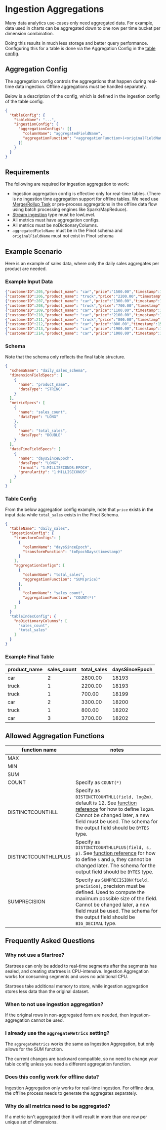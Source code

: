 # Ingestion Aggregations

Many data analytics use-cases only need aggregated data. For example, data used in charts can be aggregated down to one row per time bucket per dimension combination.

Doing this results in much less storage and better query performance. Configuring this for a table is done via the Aggregation Config in the [table config](../../configuration-reference/table.md).

## Aggregation Config

The aggregation config controls the aggregations that happen during real-time data ingestion. Offline aggregations must be handled separately.

Below is a description of the config, which is defined in the ingestion config of the table config.

```json
{
  "tableConfig": {
    "tableName": "...",
    "ingestionConfig": {
      "aggregationConfigs": [{
        "columnName": "aggregatedFieldName",
        "aggregationFunction": "<aggregationFunction>(<originalFieldName>)"
      }]
    }
  }
}
```

## Requirements

The following are required for ingestion aggregation to work:

* Ingestion aggregation config is effective only for real-time tables. (There is no ingestion time aggregation support for offline tables. We need use [Merge/Rollup Task](../../for-operators/operating-pinot/minion-merge-rollup-task.md) or pre-process aggregations in the offline data flow using batch processing engines like Spark/MapReduce).
* [Stream ingestion](../../basics/data-import/pinot-stream-ingestion/) type must be lowLevel.
* All metrics must have aggregation configs.
* All metrics must be noDictionaryColumns.
* `aggregatedFieldName` must be in the Pinot schema and `originalFieldName` must not exist in Pinot schema

## Example Scenario

Here is an example of sales data, where only the daily sales aggregates per product are needed.

### Example Input Data

```json
{"customerID":205,"product_name": "car","price":"1500.00","timestamp":1571900400000}
{"customerID":206,"product_name": "truck","price":"2200.00","timestamp":1571900400000}
{"customerID":207,"product_name": "car","price":"1300.00","timestamp":1571900400000}
{"customerID":208,"product_name": "truck","price":"700.00","timestamp":1572418800000}
{"customerID":209,"product_name": "car","price":"1100.00","timestamp":1572505200000}
{"customerID":210,"product_name": "car","price":"2100.00","timestamp":1572505200000}
{"customerID":211,"product_name": "truck","price":"800.00","timestamp":1572678000000}
{"customerID":212,"product_name": "car","price":"800.00","timestamp":1572678000000}
{"customerID":213,"product_name": "car","price":"1900.00","timestamp":1572678000000}
{"customerID":214,"product_name": "car","price":"1000.00","timestamp":1572678000000}
```

### Schema

Note that the schema only reflects the final table structure.

```json
{
  "schemaName": "daily_sales_schema",
  "dimensionFieldSpecs": [
    {
      "name": "product_name",
      "dataType": "STRING"
    }
  ],
  "metricSpecs": [
    {
      "name": "sales_count",
      "dataType": "LONG"
    },
    {
      "name": "total_sales",
      "dataType": "DOUBLE"
    }
  ],
  "dateTimeFieldSpecs": [
    {
      "name": "daysSinceEpoch",
      "dataType": "LONG",
      "format": "1:MILLISECONDS:EPOCH",
      "granularity": "1:MILLISECONDS"
    }
  ]
}
```

### Table Config

From the below aggregation config example, note that `price` exists in the input data while `total_sales` exists in the Pinot Schema.

```json
{
  "tableName": "daily_sales",
  "ingestionConfig": {
    "transformConfigs": [
      {
        "columnName": "daysSinceEpoch",
        "transformFunction": "toEpochDays(timestamp)"
      }
    ],
    "aggregationConfigs": [
      {
        "columnName": "total_sales",
        "aggregationFunction": "SUM(price)"
      },
      {
        "columnName": "sales_count", 
        "aggregationFunction": "COUNT(*)"
      }
    ]
  }
  "tableIndexConfig": {
    "noDictionaryColumns": [
      "sales_count",
      "total_sales"
    ]
  }
}
```

### Example Final Table

| product\_name | sales\_count | total\_sales | daysSinceEpoch |
| ------------- | ------------ | ------------ | -------------- |
| car           | 2            | 2800.00      | 18193          |
| truck         | 1            | 2200.00      | 18193          |
| truck         | 1            | 700.00       | 18199          |
| car           | 2            | 3300.00      | 18200          |
| truck         | 1            | 800.00       | 18202          |
| car           | 3            | 3700.00      | 18202          |

## Allowed Aggregation Functions

| function name        | notes                                                                                                                                                                                                                                                                                                            |
| -------------------- | ---------------------------------------------------------------------------------------------------------------------------------------------------------------------------------------------------------------------------------------------------------------------------------------------------------------- |
| MAX                  |                                                                                                                                                                                                                                                                                                                  |
| MIN                  |                                                                                                                                                                                                                                                                                                                  |
| SUM                  |                                                                                                                                                                                                                                                                                                                  |
| COUNT                | Specify as `COUNT(*)`                                                                                                                                                                                                                                                                                            |
| DISTINCTCOUNTHLL     | Specify as `DISTINCTCOUNTHLL(field, log2m)`, default is 12. See [function reference](../../configuration-reference/functions/distinctcounthll.md) for how to define `log2m`. Cannot be changed later, a new field must be used. The schema for the output field should be `BYTES` type.                          |
| DISTINCTCOUNTHLLPLUS | Specify as `DISTINCTCOUNTHLLPLUS(field, s, p)`. See [function reference](https://github.com/pinot-contrib/pinot-docs/blob/latest/configuration-reference/functions/distinctcounthllplus.md) for how to define `s` and `p`, they cannot be changed later. The schema for the output field should be `BYTES` type. |
| SUMPRECISION         | Specify as `SUMPRECISION(field, precision)`, precision must be defined. Used to compute the maximum possible size of the field. Cannot be changed later, a new field must be used. The schema for the output field should be `BIG_DECIMAL` type.                                                                 |

## Frequently Asked Questions

### Why not use a Startree?

Startrees can only be added to real-time segments after the segments has sealed, and creating startrees is CPU-intensive. Ingestion Aggregation works for consuming segments and uses no additional CPU.

Startrees take additional memory to store, while ingestion aggregation stores less data than the original dataset.

### When to not use ingestion aggregation?

If the original rows in non-aggregated form are needed, then ingestion-aggregation cannot be used.

### I already use the `aggregateMetrics` setting?

The `aggregateMetrics` works the same as Ingestion Aggregation, but only allows for the SUM function.

The current changes are backward compatible, so no need to change your table config unless you need a different aggregation function.

### Does this config work for offline data?

Ingestion Aggregation only works for real-time ingestion. For offline data, the offline process needs to generate the aggregates separately.

### Why do all metrics need to be aggregated?

If a metric isn't aggregated then it will result in more than one row per unique set of dimensions.

